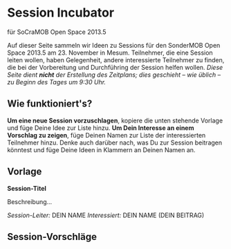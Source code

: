 # Session Incubator
für SoCraMOB Open Space 2013.5

Auf dieser Seite sammeln wir Ideen zu Sessions für den SonderMOB Open Space 2013.5 am 23. November in Mesum. Teilnehmer, die eine Session leiten wollen, haben Gelegenheit, andere interessierte Teilnehmer zu finden, die bei der Vorbereitung und Durchführing der Session helfen wollen.
*Diese Seite dient **nicht** der Erstellung des Zeitplans; dies geschieht – wie üblich – zu Beginn des Tages um 9:30 Uhr.*

## Wie funktioniert's?
**Um eine neue Session vorzuschlagen**, kopiere die unten stehende Vorlage und füge Deine Idee zur Liste hinzu.
**Um Dein Interesse an einem Vorschlag zu zeigen**, füge Deinen Namen zur Liste der interessierten Teilnehmer hinzu. Denke auch darüber nach, was Du zur Session beitragen könntest und füge Deine Ideen in Klammern an Deinen Namen an.

## Vorlage
**Session-Titel**

Beschreibung...

*Session-Leiter:* DEIN NAME
*Interessiert:* DEIN NAME (DEIN BEITRAG)

## Session-Vorschläge